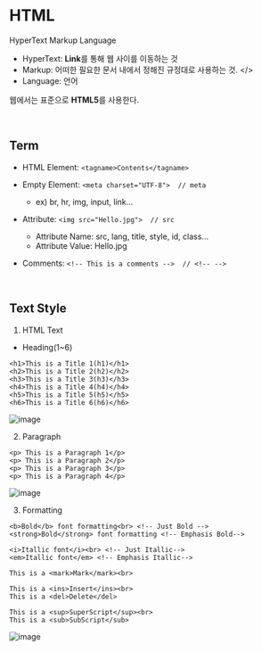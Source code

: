 # HTML
HyperText Markup Language
* HyperText: **Link**를 통해 웹 사이를 이동하는 것
* Markup: 어떠한 필요한 문서 내에서 정해진 규정대로 사용하는 것. </>
* Language: 언어

웹에서는 표준으로 **HTML5**를 사용한다.

<br>

## Term
* HTML Element: ```<tagname>Contents</tagname>```

* Empty Element: ```<meta charset="UTF-8">  // meta```<br>
  * ex) br, hr, img, input, link...
* Attribute: ```<img src="Hello.jpg">  // src```
  * Attribute Name: src, lang, title, style, id, class...
  * Attribute Value: Hello.jpg
* Comments: ```<!-- This is a comments -->  // <!-- -->```

<br>

## Text Style
1. HTML Text
* Heading(1~6)
```
<h1>This is a Title 1(h1)</h1>
<h2>This is a Title 2(h2)</h2>
<h3>This is a Title 3(h3)</h3>
<h4>This is a Title 4(h4)</h4>
<h5>This is a Title 5(h5)</h5>
<h6>This is a Title 6(h6)</h6>
```
![image](https://user-images.githubusercontent.com/38516906/72694656-16556c00-3b79-11ea-8bac-3a6398a6cf2c.png)

2. Paragraph
```
<p> This is a Paragraph 1</p>
<p> This is a Paragraph 2</p> 
<p> This is a Paragraph 3</p>
<p> This is a Paragraph 4</p>
```
![image](https://user-images.githubusercontent.com/38516906/72695205-1191b780-3b7b-11ea-81d0-b2c526ece84f.png)

3. Formatting
```
<b>Bold</b> font formatting<br> <!-- Just Bold -->
<strong>Bold</strong> font formatting <!-- Emphasis Bold-->

<i>Itallic font</i><br> <!-- Just Itallic-->
<em>Itallic font</em> <!-- Emphasis Itallic-->

This is a <mark>Mark</mark><br>

This is a <ins>Insert</ins><br>
This is a <del>Delete</del>

This is a <sup>SuperScript</sup><br>
This is a <sub>SubScript</sub>
```
![image](https://user-images.githubusercontent.com/38516906/72695277-4f8edb80-3b7b-11ea-94e3-d2e34125f20e.png)
